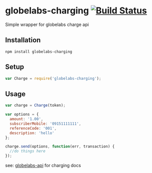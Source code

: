# globelabs-charging [![Build Status](https://travis-ci.org/BernardTolosajr/globelabs-charge.svg?branch=master)](https://travis-ci.org/BernardTolosajr/globelabs-charge)
Simple wrapper for globelabs charge api

## Installation
```npm install globelabs-charging```

## Setup

```javascript
var Charge = require('globelabs-charging');
```

## Usage

```javascript
var charge = Charge(token);

var options = {
  amount: '1.00',
  subscriberMobile: '09151111111',
  referenceCode: '001',
  description: 'hello'
};

charge.send(options, function(err, transaction) {
  //do things here
});
```

see: [globelabs-api](https://docs.google.com/document/d/1G86orfgsONz9ALLByRfW_wx-xzR9n5XhW2mnfvJX_Hg/pub?embedded=true) for charging docs
